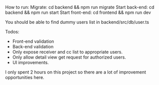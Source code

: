 How to run:
Migrate: cd backend && npm run migrate
Start back-end: cd backend && npm run start
Start front-end: cd frontend && npm run dev

You should be able to find dummy users list in backend/src/db/user.ts

Todos:
- Front-end validation
- Back-end validation
- Only expose receiver and cc list to appropriate users.
- Only allow detail view get request for authorized users.
- UI improvements.

I only spent 2 hours on this project so there are a lot of improvement opportunities here.
